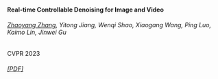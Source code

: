 #### Real-time Controllable Denoising for Image and Video
###### <u>Zhaoyang Zhang</u>, Yitong Jiang, Wenqi Shao, Xiaogang Wang, Ping Luo, Kaimo Lin, Jinwei Gu
CVPR 2023
###### [[PDF]](https://openaccess.thecvf.com/content/CVPR2023/papers/Zhang_Real-Time_Controllable_Denoising_for_Image_and_Video_CVPR_2023_paper.pdf)


